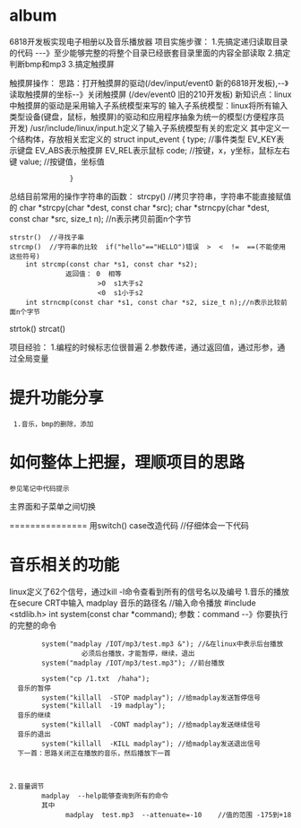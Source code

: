 # album
6818开发板实现电子相册以及音乐播放器
项目实施步骤：
      1.先搞定递归读取目录的代码 ---》至少能够完整的将整个目录已经嵌套目录里面的内容全部读取
      2.搞定判断bmp和mp3
      3.搞定触摸屏


触摸屏操作：
      思路：打开触摸屏的驱动(/dev/input/event0  新的6818开发板),--》读取触摸屏的坐标--》关闭触摸屏
                            (/dev/event0  旧的210开发板) 
      新知识点：linux中触摸屏的驱动是采用输入子系统模型来写的
                输入子系统模型：linux将所有输入类型设备(键盘，鼠标，触摸屏)的驱动和应用程序抽象为统一的模型(方便程序员开发)
                /usr/include/linux/input.h定义了输入子系统模型有关的宏定义
                其中定义一个结构体，存放相关宏定义的
                   struct input_event
                   {
                        type;  //事件类型  EV_KEY表示键盘  EV_ABS表示触摸屏  EV_REL表示鼠标
                        code;  //按键，x，y坐标，鼠标左右键
                        value; //按键值，坐标值
                    
                   }

总结目前常用的操作字符串的函数：
    strcpy()  //拷贝字符串，字符串不能直接赋值的
        char *strcpy(char *dest, const char *src);
        char *strncpy(char *dest, const char *src, size_t n); //n表示拷贝前面n个字节

    strstr()  //寻找子串
    strcmp()  //字符串的比较  if("hello"=="HELLO")错误  >  <  !=  ==(不能使用这些符号)
        int strcmp(const char *s1, const char *s2);
                  返回值： 0  相等
                          >0  s1大于s2
                          <0  s1小于s2
        int strncmp(const char *s1, const char *s2, size_t n);//n表示比较前面n个字节
   strtok()
   strcat()
   

项目经验：
    1.编程的时候标志位很普遍
    2.参数传递，通过返回值，通过形参，通过全局变量



提升功能分享
================
     1.音乐，bmp的删除，添加



如何整体上把握，理顺项目的思路
================
    参见笔记中代码提示


主界面和子菜单之间切换

===============
   用switch()  case改造代码 //仔细体会一下代码


音乐相关的功能
===============


linux定义了62个信号，通过kill -l命令查看到所有的信号名以及编号
     1.音乐的播放
          在secure CRT中输入 madplay  音乐的路径名  //输入命令播放
          #include <stdlib.h>
            int system(const char *command);
                    参数：command --》你要执行的完整的命令

            system("madplay /IOT/mp3/test.mp3 &"); //&在linux中表示后台播放
                      必须后台播放，才能暂停，继续，退出
            system("madplay /IOT/mp3/test.mp3"); //前台播放

            system("cp /1.txt  /haha");
      音乐的暂停
            system("killall  -STOP madplay"); //给madplay发送暂停信号
            system("killall  -19 madplay");
      音乐的继续
            system("killall  -CONT madplay"); //给madplay发送继续信号
      音乐的退出
            system("killall  -KILL madplay"); //给madplay发送退出信号
      下一首：思路关闭正在播放的音乐，然后播放下一首    
    


    2.音量调节
            madplay  --help能够查询到所有的命令
            其中
                  madplay  test.mp3  --attenuate=-10    //值的范围 -175到+18
                  

